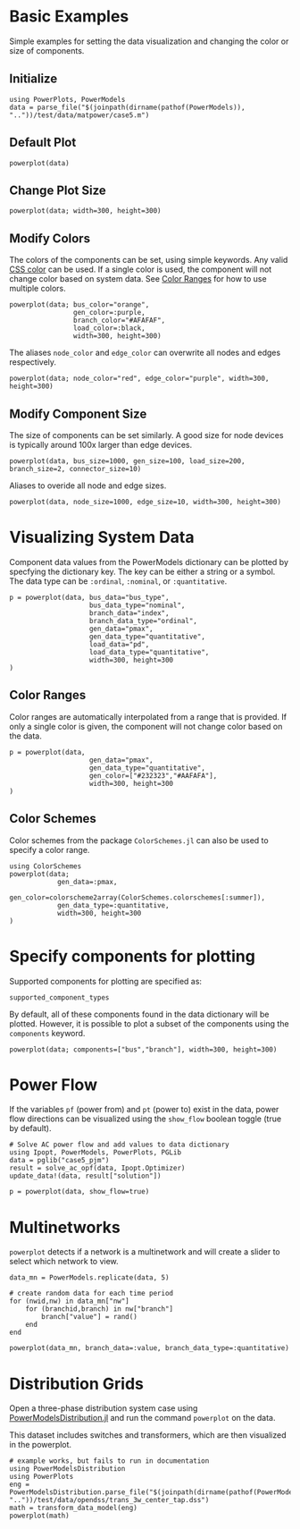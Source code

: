 # Basic Examples
Simple examples for setting the data visualization and changing the color or size of components.


## Initialize
```@example power_data
using PowerPlots, PowerModels
data = parse_file("$(joinpath(dirname(pathof(PowerModels)), ".."))/test/data/matpower/case5.m")
```

## Default Plot
```@example power_data
powerplot(data)
```

## Change Plot Size
```@example power_data
powerplot(data; width=300, height=300)
```

## Modify Colors
The colors of the components can be set, using simple keywords. Any valid [CSS color](https://developer.mozilla.org/en-US/docs/Web/CSS/color_value) can be used. If a single color is used, the component will not change color based on system data.  See [Color Ranges](@ref) for how to use multiple colors.

```@example power_data
powerplot(data; bus_color="orange",
                gen_color=:purple,
                branch_color="#AFAFAF",
                load_color=:black,
                width=300, height=300)
```

The aliases `node_color` and `edge_color` can overwrite all nodes and edges respectively.

```@example power_data
powerplot(data; node_color="red", edge_color="purple", width=300, height=300)
```

## Modify Component Size
The size of components can be set similarly.  A good size for node devices is typically around 100x larger than edge devices.
```@example power_data
powerplot(data, bus_size=1000, gen_size=100, load_size=200, branch_size=2, connector_size=10)
```

Aliases to overide all node and edge sizes.
```@example power_data
powerplot(data, node_size=1000, edge_size=10, width=300, height=300)
```

# Visualizing System Data
Component data values from the PowerModels dictionary can be plotted by specfying the dictionary key. The key can be either a string or a symbol.  The data type can be `:ordinal`, `:nominal`, or `:quantitative`.

```@example power_data
p = powerplot(data, bus_data="bus_type",
                    bus_data_type="nominal",
                    branch_data="index",
                    branch_data_type="ordinal",
                    gen_data="pmax",
                    gen_data_type="quantitative",
                    load_data="pd",
                    load_data_type="quantitative",
                    width=300, height=300
)
```

## Color Ranges
Color ranges are automatically interpolated from a range that is provided.  If only a single color is given, the component will not change color based on the data.

```@example power_data
p = powerplot(data,
                    gen_data="pmax",
                    gen_data_type="quantitative",
                    gen_color=["#232323","#AAFAFA"],
                    width=300, height=300
)
```

## Color Schemes
Color schemes from the package `ColorSchemes.jl` can also be used to specify a color range.

```@example power_data
using ColorSchemes
powerplot(data;
            gen_data=:pmax,
            gen_color=colorscheme2array(ColorSchemes.colorschemes[:summer]),
            gen_data_type=:quantitative,
            width=300, height=300
)
```

# Specify components for plotting
Supported components for plotting are specified as:
```@example power_data
supported_component_types
```

By default, all of these components found in the data dictionary will be plotted.  However, it is possible to plot a subset of the components using the `components` keyword.

```@example power_data
powerplot(data; components=["bus","branch"], width=300, height=300)
```

# Power Flow
If the variables `pf` (power from) and `pt` (power to) exist in the data, power flow directions can be visualized using the `show_flow` boolean toggle (true by default).

```@example power_flow
# Solve AC power flow and add values to data dictionary
using Ipopt, PowerModels, PowerPlots, PGLib
data = pglib("case5_pjm")
result = solve_ac_opf(data, Ipopt.Optimizer)
update_data!(data, result["solution"])

p = powerplot(data, show_flow=true)
```

# Multinetworks
`powerplot` detects if a network is a multinetwork and will create a slider to select which network to view.

```@example power_data
data_mn = PowerModels.replicate(data, 5)

# create random data for each time period
for (nwid,nw) in data_mn["nw"]
    for (branchid,branch) in nw["branch"]
        branch["value"] = rand()
    end
end

powerplot(data_mn, branch_data=:value, branch_data_type=:quantitative)
```

# Distribution Grids
Open a three-phase distribution system case using [PowerModelsDistribution.jl](https://github.com/lanl-ansi/PowerModelsDistribution.jl) and run the command `powerplot` on the data.

This dataset includes switches and transformers, which are then visualized in the powerplot.

```@example distribution
# example works, but fails to run in documentation
using PowerModelsDistribution
using PowerPlots
eng = PowerModelsDistribution.parse_file("$(joinpath(dirname(pathof(PowerModelsDistribution)), ".."))/test/data/opendss/trans_3w_center_tap.dss")
math = transform_data_model(eng)
powerplot(math)
```
